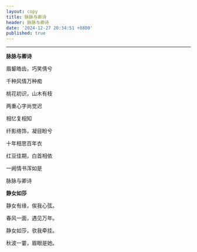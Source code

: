 ```yaml
---
layout: copy
title: 脉脉与卿诗
header: 脉脉与卿诗
date: '2024-12-27 20:34:51 +0800'
published: true
---
```



-----------------------------------------


**脉脉与卿诗**

眉颦皓齿，巧笑倩兮

千种风情万种痴

桃花初识，山木有枝

两重心字尚觉迟

相忆复相知

纤影络饰，凝目盼兮

十年相思百年衣

红豆佳期，白首相依

一阙情书浑如是

脉脉与卿诗





**静女如莎**

静女有缘，俟我心弦。

春风一面，遇见万年。

静女如莎，欤我牵挂。

秋波一霎，眉眼是她。



